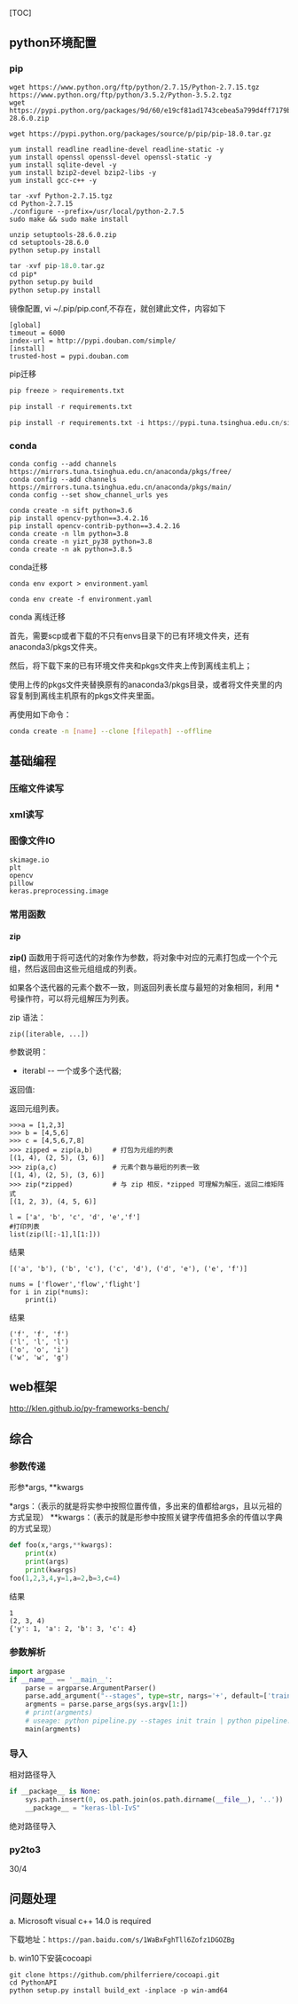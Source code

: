 [TOC]



## python环境配置



### pip



```
wget https://www.python.org/ftp/python/2.7.15/Python-2.7.15.tgz
https://www.python.org/ftp/python/3.5.2/Python-3.5.2.tgz
wget https://pypi.python.org/packages/9d/60/e19cf81ad1743cebea5a799d4ff7179b705b949844c841975e3be4bbb26e/setuptools-28.6.0.zip

wget https://pypi.python.org/packages/source/p/pip/pip-18.0.tar.gz
```



```
yum install readline readline-devel readline-static -y
yum install openssl openssl-devel openssl-static -y
yum install sqlite-devel -y
yum install bzip2-devel bzip2-libs -y
yum install gcc-c++ -y
```



```
tar -xvf Python-2.7.15.tgz
cd Python-2.7.15
./configure --prefix=/usr/local/python-2.7.5
sudo make && sudo make install
```





```
unzip setuptools-28.6.0.zip
cd setuptools-28.6.0
python setup.py install
```



```v
tar -xvf pip-18.0.tar.gz
cd pip*
python setup.py build  
python setup.py install 
```





镜像配置, vi ~/.pip/pip.conf,不存在，就创建此文件，内容如下

```wiki
[global]
timeout = 6000
index-url = http://pypi.douban.com/simple/
[install]
trusted-host = pypi.douban.com
```



pip迁移

```python
pip freeze > requirements.txt

pip install -r requirements.txt

pip install -r requirements.txt -i https://pypi.tuna.tsinghua.edu.cn/simple

```



### conda

```shell
conda config --add channels https://mirrors.tuna.tsinghua.edu.cn/anaconda/pkgs/free/
conda config --add channels https://mirrors.tuna.tsinghua.edu.cn/anaconda/pkgs/main/
conda config --set show_channel_urls yes
```



```shell
conda create -n sift python=3.6
pip install opencv-python==3.4.2.16
pip install opencv-contrib-python==3.4.2.16
conda create -n llm python=3.8
conda create -n yizt_py38 python=3.8
conda create -n ak python=3.8.5
```





conda迁移

```
conda env export > environment.yaml

conda env create -f environment.yaml
```



conda 离线迁移

首先，需要scp或者下载的不只有envs目录下的已有环境文件夹，还有anaconda3/pkgs文件夹。

然后，将下载下来的已有环境文件夹和pkgs文件夹上传到离线主机上；

使用上传的pkgs文件夹替换原有的anaconda3/pkgs目录，或者将文件夹里的内容复制到离线主机原有的pkgs文件夹里面。

再使用如下命令：

```bash
conda create -n [name] --clone [filepath] --offline
```





## 基础编程



### 压缩文件读写

### xml读写



### 图像文件IO

```
skimage.io
plt
opencv
pillow
keras.preprocessing.image
```



### 常用函数

#### zip

**zip()** 函数用于将可迭代的对象作为参数，将对象中对应的元素打包成一个个元组，然后返回由这些元组组成的列表。

如果各个迭代器的元素个数不一致，则返回列表长度与最短的对象相同，利用 * 号操作符，可以将元组解压为列表。

zip 语法：

```
zip([iterable, ...])
```

参数说明：

- iterabl -- 一个或多个迭代器;

返回值: 

返回元组列表。

```
>>>a = [1,2,3]
>>> b = [4,5,6]
>>> c = [4,5,6,7,8]
>>> zipped = zip(a,b)     # 打包为元组的列表
[(1, 4), (2, 5), (3, 6)]
>>> zip(a,c)              # 元素个数与最短的列表一致
[(1, 4), (2, 5), (3, 6)]
>>> zip(*zipped)          # 与 zip 相反，*zipped 可理解为解压，返回二维矩阵式
[(1, 2, 3), (4, 5, 6)]
```



```
l = ['a', 'b', 'c', 'd', 'e','f']
#打印列表
list(zip(l[:-1],l[1:]))
```

结果

```
[('a', 'b'), ('b', 'c'), ('c', 'd'), ('d', 'e'), ('e', 'f')]
```



```
nums = ['flower','flow','flight']
for i in zip(*nums):
    print(i)
```

结果

```
('f', 'f', 'f')
('l', 'l', 'l')
('o', 'o', 'i')
('w', 'w', 'g')
```





## web框架

http://klen.github.io/py-frameworks-bench/



## 综合

### 参数传递

形参*args, **kwargs

*args：（表示的就是将实参中按照位置传值，多出来的值都给args，且以元祖的方式呈现）
**kwargs：（表示的就是形参中按照关键字传值把多余的传值以字典的方式呈现）

```python
def foo(x,*args,**kwargs):
    print(x)
    print(args)
    print(kwargs)
foo(1,2,3,4,y=1,a=2,b=3,c=4)
```

结果

```
1
(2, 3, 4)
{'y': 1, 'a': 2, 'b': 3, 'c': 4}

```



### 参数解析

```python
import argpase
if __name__ == '__main__':
	parse = argparse.ArgumentParser()
    parse.add_argument("--stages", type=str, nargs='+', default=['train'], help="stage: init、train")
    argments = parse.parse_args(sys.argv[1:])
    # print(argments)
    # useage: python pipeline.py --stages init train | python pipeline.py --stages train
    main(argments)
```





### 导入

相对路径导入

```python
if __package__ is None:
    sys.path.insert(0, os.path.join(os.path.dirname(__file__), '..'))
    __package__ = "keras-lbl-IvS"
```



绝对路径导入



### py2to3

30/4



## 问题处理

a. Microsoft visual c++ 14.0 is required 

​    下载地址：`https://pan.baidu.com/s/1WaBxFghTll6Zofz1DGOZBg`

b. win10下安装cocoapi

```
git clone https://github.com/philferriere/cocoapi.git
cd PythonAPI
python setup.py install build_ext -inplace -p win-amd64
```







